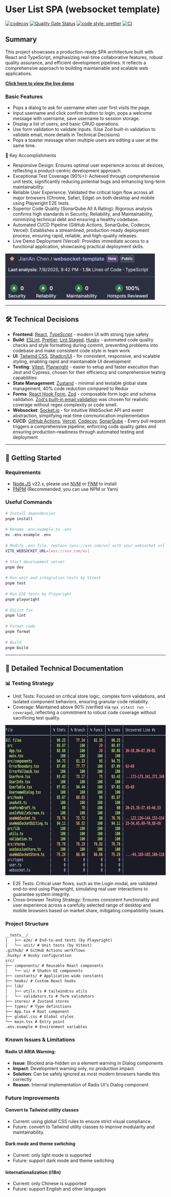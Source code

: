 # User List SPA (websocket template)

[![codecov](https://codecov.io/gh/john-data-chen/websocket-template/graph/badge.svg?token=FoJ3e75P37)](https://codecov.io/gh/john-data-chen/websocket-template)
[![Quality Gate Status](https://sonarcloud.io/api/project_badges/measure?project=john-data-chen_websocket-template&metric=alert_status)](https://sonarcloud.io/summary/new_code?id=john-data-chen_websocket-template)
[![code style: prettier](https://img.shields.io/badge/code_style-prettier-ff69b4.svg?style=flat-square)](https://github.com/prettier/prettier)
[![CI](https://github.com/john-data-chen/websocket-template/actions/workflows/CI.yml/badge.svg?branch=main)](https://github.com/john-data-chen/websocket-template/actions/workflows/CI.yml)

## Summary

This project showcases a production-ready SPA architecture built with React and TypeScript, emphasizing real-time collaborative features, robust quality assurance, and efficient development pipelines. It reflects a comprehensive approach to building maintainable and scalable web applications.

**[Click here to view the live demo](https://websocket-template.vercel.app/)**

### Basic Features

- Pops a dialog to ask for username when user first visits the page.
- Input username and click confirm button to login, pops a welcome message with username, save username to session storage.
- Display a list of users, and basic CRUD operations.
- Use form validation to validate inputs. (Use Zod built-in validation to validate email, more details in Technical Decisions)
- Pops a toaster message when multiple users are editing a user at the same time.

🌟 Key Accomplishments

- Responsive Design: Ensures optimal user experience across all devices, reflecting a product-centric development approach.
- Exceptional Test Coverage (90%+): Achieved through comprehensive unit tests, significantly reducing potential bugs and enhancing long-term maintainability.
- Reliable User Experience: Validated the critical login flow across all major browsers (Chrome, Safari, Edge) on both desktop and mobile using Playwright E2E tests.
- Superior Code Quality (SonarQube All A Rating): Rigorous analysis confirms high standards in Security, Reliability, and Maintainability, minimizing technical debt and ensuring a healthy codebase.
- Automated CI/CD Pipeline (GitHub Actions, SonarQube, Codecov, Vercel): Establishes a streamlined, production-ready deployment process, ensuring rapid, reliable, and high-quality releases.
- Live Demo Deployment (Vercel): Provides immediate access to a functional application, showcasing practical deployment skills.

<img src="./public/screenshots/sonarqube screenshot.png" alt="SonarQube Rating" width="470" height="145">

---

## 🛠️ Technical Decisions

- **Frontend**: [React](https://reactjs.org/), [TypeScript](https://www.typescriptlang.org/) - modern UI with strong type safety
- **Build**: [ESLint](https://eslint.org/), [Prettier](https://prettier.io/), [Lint Staged](https://github.com/okonet/lint-staged), [Husky](https://github.com/typicode/husky) - automated code quality checks and style formatting during commit, preventing problems into codebase and make consistent code style in team work
- **UI**: [Tailwind CSS](https://tailwindcss.com/), [Shadcn/UI](https://ui.shadcn.com/) - for consistent, responsive, and scalable styling, enabling rapid and maintainable UI development
- **Testing**: [Vitest](https://vitest.dev/), [Playwright](https://playwright.dev/) - easier to setup and faster execution than Jest and Cypress, chosen for their efficiency and comprehensive testing capabilities
- **State Management**: [Zustand](https://zustand-demo.pmnd.rs/) - minimal and testable global state management, 40% code reduction compared to Redux
- **Forms**: [React Hook Form](https://react-hook-form.com/), [Zod](https://zod.dev/) - composable form logic and schema validation. [Zod's built-in email validation](https://zod.dev/api#emails) was chosen for realistic coverage without regex complexity or code smell.
- **Websocket**: [Socket.io](https://socket.io/) - for intuitive WebSocket API and event abstraction, simplifying real-time communication implementation
- **CI/CD**: [GitHub Actions](https://github.com/features/actions), [Vercel](https://vercel.com/home), [Codecov](https://codecov.io/), [SonarQube](https://sonarcloud.io/) - Every pull request triggers a comprehensive pipeline, enforcing code quality gates and ensuring production-readiness through automated testing and deployment

---

## 🚀 Getting Started

### Requirements

- [Node.JS](https://nodejs.org/en/download/) v22.x, please use [NVM](https://github.com/nvm-sh/nvm) or [FNM](https://github.com/Schniz/fnm) to install
- [PNPM](https://pnpm.io/) (Recommended, you can use NPM or Yarn)

### Useful Commands

```bash
# Install dependencies
pnpm install

# Rename .env.example to .env
mv .env.example .env

# Modify .env file, replace [wss://xxx.com/ws] with your websocket url
VITE_WEBSOCKET_URL=[wss://xxx.com/ws]

# Start development server
pnpm dev

# Run unit and integration tests by Vitest
pnpm test

# Run E2E tests by Playwright
pnpm playwright

# ESLint fix
pnpm lint

# Format code
pnpm format

# Build
pnpm build
```

---

## 📖 Detailed Technical Documentation

### 📊 Testing Strategy

- Unit Tests: Focused on critical store logic, complex form validations, and isolated component behaviors, ensuring granular code reliability.
- Coverage: Maintained above 90% (verified via `npx vitest run --coverage`), reflecting a commitment to robust code coverage without sacrificing test quality.

<img src="./public/screenshots/test coverage.png" alt="Test Coverage" width="723" height="472">

- E2E Tests: Critical user flows, such as the Login modal, are validated end-to-end using Playwright, simulating real user interactions to guarantee system integrity.
- Cross-browser Testing Strategy: Ensures consistent functionality and user experience across a carefully selected range of desktop and mobile browsers based on market share, mitigating compatibility issues.

### Project Structure

```text
__tests__/
│   ├── e2e/ # End-to-end tests (by Playwright)
│   └── unit/ # Unit tests (by Vitest)
.github/ # GitHub Actions workflows
.husky/ # Husky configuration
src/
├── components/ # Reusable React components
│   └── ui/ # Shadcn UI components
├── constants/ # Application-wide constants
├── hooks/ # Custom React hooks
├── lib/
│   ├── utils.ts # tailwindcss utils
│   └── validators.ts # form validators
├── stores/ # Zustand stores
├── types/ # Type definitions
├── App.tsx # Root component
├── global.css # Global styles
└── main.tsx # Entry point
.env.example # Environment variables
```

### Known Issues & Limitations

#### Radix UI ARIA Warning:

- **Issue**: Blocked aria-hidden on a element warning in Dialog components
- **Impact**: Development warning only, no production impact
- **Solution**: Can be safely ignored as most modern browsers handle this correctly
- **Reason**: Internal implementation of Radix UI's Dialog component

### Future Improvements

#### Convert to Tailwind utility classes

- Current: using global CSS rules to ensure strict visual compliance.
- Future: convert to Tailwind utility classes to improve modularity and maintainability.

#### Dark mode and theme switching

- Current: only light mode is supported
- Future: support dark mode and theme switching

#### Internationalization (i18n)

- Current: only Chinese is supported
- Future: support English and other languages
